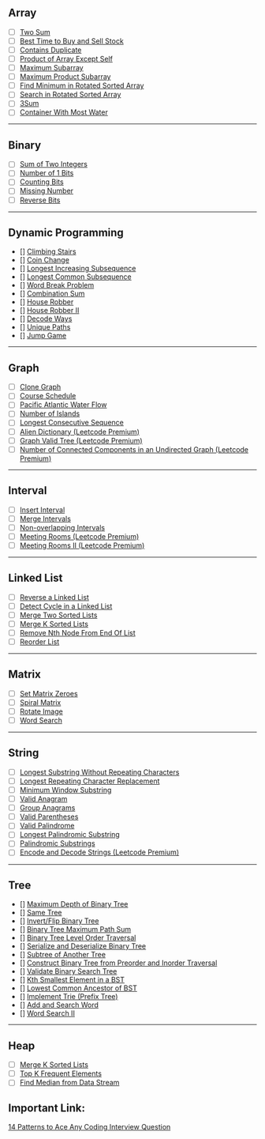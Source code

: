 
## Array

- [ ] [Two Sum](https://leetcode.com/problems/two-sum/)
- [ ] [Best Time to Buy and Sell Stock](https://leetcode.com/problems/best-time-to-buy-and-sell-stock/)
- [ ] [Contains Duplicate](https://leetcode.com/problems/contains-duplicate/)
- [ ] [Product of Array Except Self](https://leetcode.com/problems/product-of-array-except-self/)
- [ ] [Maximum Subarray](https://leetcode.com/problems/maximum-subarray/)
- [ ] [Maximum Product Subarray](https://leetcode.com/problems/maximum-product-subarray/)
- [ ] [Find Minimum in Rotated Sorted Array](https://leetcode.com/problems/find-minimum-in-rotated-sorted-array/)
- [ ] [Search in Rotated Sorted Array](https://leetcode.com/problems/search-in-rotated-sorted-array/)
- [ ] [3Sum](https://leetcode.com/problems/3sum/)
- [ ] [Container With Most Water](https://leetcode.com/problems/container-with-most-water/)

---

## Binary

- [ ] [Sum of Two Integers](https://leetcode.com/problems/sum-of-two-integers/)
- [ ] [Number of 1 Bits](https://leetcode.com/problems/number-of-1-bits/)
- [ ] [Counting Bits](https://leetcode.com/problems/counting-bits/)
- [ ] [Missing Number](https://leetcode.com/problems/missing-number/)
- [ ] [Reverse Bits](https://leetcode.com/problems/reverse-bits/)

---

## Dynamic Programming

- [] [Climbing Stairs](https://leetcode.com/problems/climbing-stairs/)
- [] [Coin Change](https://leetcode.com/problems/coin-change/)
- [] [Longest Increasing Subsequence](https://leetcode.com/problems/longest-increasing-subsequence/)
- [] [Longest Common Subsequence](https://leetcode.com/problems/longest-common-subsequence/)
- [] [Word Break Problem](https://leetcode.com/problems/word-break/)
- [] [Combination Sum](https://leetcode.com/problems/combination-sum-iv/)
- [] [House Robber](https://leetcode.com/problems/house-robber/)
- [] [House Robber II](https://leetcode.com/problems/house-robber-ii/)
- [] [Decode Ways](https://leetcode.com/problems/decode-ways/)
- [] [Unique Paths](https://leetcode.com/problems/unique-paths/)
- [] [Jump Game](https://leetcode.com/problems/jump-game/)

---

## Graph

- [ ] [Clone Graph](https://leetcode.com/problems/clonegraph/)
- [ ] [Course Schedule](https://leetcode.com/problems/courseschedule/)
- [ ] [Pacific Atlantic Water Flow](https://leetcode.com/problems/pacificatlanticwaterflow/)
- [ ] [Number of Islands](https://leetcode.com/problems/numberofislands/)
- [ ] [Longest Consecutive Sequence](https://leetcode.com/problems/longestconsecutivesequence/)
- [ ] [Alien Dictionary (Leetcode Premium)](https://leetcode.com/problems/aliendictionary/)
- [ ] [Graph Valid Tree (Leetcode Premium)](https://leetcode.com/problems/graphvalidtree/)
- [ ] [Number of Connected Components in an Undirected Graph (Leetcode Premium)](https://leetcode.com/problems/numberofconnectedcomponentsinanundirectedgraph/)
---

## Interval

- [ ] [Insert Interval](https://leetcode.com/problems/insertinterval/)
- [ ] [Merge Intervals](https://leetcode.com/problems/mergeintervals/)
- [ ] [Non-overlapping Intervals](https://leetcode.com/problems/nonoverlappingintervals/)
- [ ] [Meeting Rooms (Leetcode Premium)](https://leetcode.com/problems/meetingrooms/)
- [ ] [Meeting Rooms II (Leetcode Premium)](https://leetcode.com/problems/meetingroomsii/)

---

## Linked List

- [ ] [Reverse a Linked List](https://leetcode.com/problems/reverselinkedlist/)
- [ ] [Detect Cycle in a Linked List](https://leetcode.com/problems/linkedlistcycle/)
- [ ] [Merge Two Sorted Lists](https://leetcode.com/problems/mergetwosortedlists/)
- [ ] [Merge K Sorted Lists](https://leetcode.com/problems/mergeksortedlists/)
- [ ] [Remove Nth Node From End Of List](https://leetcode.com/problems/removenthnodefromendoflist/)
- [ ] [Reorder List](https://leetcode.com/problems/reorderlist/)

---

## Matrix

- [ ] [Set Matrix Zeroes](https://leetcode.com/problems/setmatrixzeroes/)
- [ ] [Spiral Matrix](https://leetcode.com/problems/spiralmatrix/)
- [ ] [Rotate Image](https://leetcode.com/problems/rotateimage/)
- [ ] [Word Search](https://leetcode.com/problems/wordsearch/)

---

## String

- [ ] [Longest Substring Without Repeating Characters](https://leetcode.com/problems/longestsubstringwithoutrepeatingcharacters/)
- [ ] [Longest Repeating Character Replacement](https://leetcode.com/problems/longestrepeatingcharacterreplacement/)
- [ ] [Minimum Window Substring](https://leetcode.com/problems/minimumwindowsubstring/)
- [ ] [Valid Anagram](https://leetcode.com/problems/validanagram/)
- [ ] [Group Anagrams](https://leetcode.com/problems/groupanagrams/)
- [ ] [Valid Parentheses](https://leetcode.com/problems/validparentheses/)
- [ ] [Valid Palindrome](https://leetcode.com/problems/validpalindrome/)
- [ ] [Longest Palindromic Substring](https://leetcode.com/problems/longestpalindromicsubstring/)
- [ ] [Palindromic Substrings](https://leetcode.com/problems/palindromicsubstrings/)
- [ ] [Encode and Decode Strings (Leetcode Premium)](https://leetcode.com/problems/encodeanddecodestrings/)

---

## Tree
- [] [Maximum Depth of Binary Tree](https://leetcode.com/problems/maximum-depth-of-binary-tree/)
- [] [Same Tree](https://leetcode.com/problems/same-tree/)
- [] [Invert/Flip Binary Tree](https://leetcode.com/problems/invert-binary-tree/)
- [] [Binary Tree Maximum Path Sum](https://leetcode.com/problems/binary-tree-maximum-path-sum/)
- [] [Binary Tree Level Order Traversal](https://leetcode.com/problems/binary-tree-level-order-traversal/)
- [] [Serialize and Deserialize Binary Tree](https://leetcode.com/problems/serialize-and-deserialize-binary-tree/)
- [] [Subtree of Another Tree](https://leetcode.com/problems/subtree-of-another-tree/)
- [] [Construct Binary Tree from Preorder and Inorder Traversal](https://leetcode.com/problems/construct-binary-tree-from-preorder-and-inorder-traversal/)
- [] [Validate Binary Search Tree](https://leetcode.com/problems/validate-binary-search-tree/)
- [] [Kth Smallest Element in a BST](https://leetcode.com/problems/kth-smallest-element-in-a-bst/)
- [] [Lowest Common Ancestor of BST](https://leetcode.com/problems/lowest-common-ancestor-of-a-binary-search-tree/)
- [] [Implement Trie (Prefix Tree)](https://leetcode.com/problems/implement-trie-prefix-tree/)
- [] [Add and Search Word](https://leetcode.com/problems/add-and-search-word-data-structure-design/)
- [] [Word Search II](https://leetcode.com/problems/word-search-ii/)

---

## Heap

- [ ] [Merge K Sorted Lists](https://leetcode.com/problems/mergeksortedlists/)
- [ ] [Top K Frequent Elements](https://leetcode.com/problems/topkfrequentelements/)
- [ ] [Find Median from Data Stream](https://leetcode.com/problems/findmedianfromdatastream/)

## Important Link:
[14 Patterns to Ace Any Coding Interview Question](https://hackernoon.com/14-patterns-to-ace-any-coding-interview-question-c5bb3357f6ed)